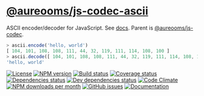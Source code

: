[@aureooms/js-codec-ascii](https://aureooms.github.io/js-codec-ascii)
==

ASCII encoder/decoder for JavaScript.
See [docs](https://aureooms.github.io/js-codec-ascii/index.html).
Parent is [@aureooms/js-codec](https://github.com/aureooms/js-codec).

```js
> ascii.encode('hello, world')
[ 104, 101, 108, 108, 111, 44, 32, 119, 111, 114, 108, 100 ]
> ascii.decode([ 104, 101, 108, 108, 111, 44, 32, 119, 111, 114, 108, 100 ])
'hello, world'
```

[![License](https://img.shields.io/github/license/aureooms/js-codec-ascii.svg?style=flat)](https://raw.githubusercontent.com/aureooms/js-codec-ascii/master/LICENSE)
[![NPM version](https://img.shields.io/npm/v/@aureooms/js-codec-ascii.svg?style=flat)](https://www.npmjs.org/package/@aureooms/js-codec-ascii)
[![Build status](https://img.shields.io/travis/aureooms/js-codec-ascii.svg?style=flat)](https://travis-ci.org/aureooms/js-codec-ascii)
[![Coverage status](https://img.shields.io/coveralls/aureooms/js-codec-ascii.svg?style=flat)](https://coveralls.io/r/aureooms/js-codec-ascii)
[![Dependencies status](https://img.shields.io/david/aureooms/js-codec-ascii.svg?style=flat)](https://david-dm.org/aureooms/js-codec-ascii)
[![Dev dependencies status](https://img.shields.io/david/dev/aureooms/js-codec-ascii.svg?style=flat)](https://david-dm.org/aureooms/js-codec-ascii?type=dev)
[![Code Climate](https://img.shields.io/codeclimate/github/aureooms/js-codec-ascii.svg?style=flat)](https://codeclimate.com/github/aureooms/js-codec-ascii)
[![NPM downloads per month](https://img.shields.io/npm/dm/@aureooms/js-codec-ascii.svg?style=flat)](https://www.npmjs.org/package/@aureooms/js-codec-ascii)
[![GitHub issues](https://img.shields.io/github/issues/aureooms/js-codec-ascii.svg?style=flat)](https://github.com/aureooms/js-codec-ascii/issues)
[![Documentation](https://aureooms.github.io/js-codec-ascii/badge.svg)](https://aureooms.github.io/js-codec-ascii/source.html)
